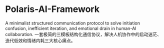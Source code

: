 # Polaris-AI-Framework
A minimalist structured communication protocol to solve initiation confusion, inefficient iteration, and emotional drain in human-AI collaboration. 一套极简的三模板结构化通信协议，解决人机协作中的启动迷茫、迭代低效和情绪内耗三大核心痛点。
